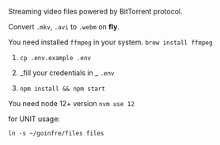Streaming video files powered by BitTorrent protocol. 

Convert `.mkv`, `.avi` to `.webm` on **fly**.

You need installed `ffmpeg` in your system.
`brew install ffmpeg`

1. `cp .env.example .env`

2. _fill your credentials in _ `.env`

3. `npm install && npm start`

You need node 12+ version
`nvm use 12`

for UNIT usage:

`ln -s ~/goinfre/files files`